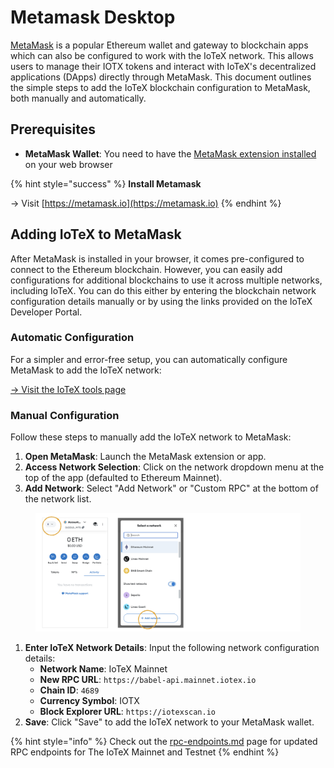 # Metamask Desktop

[MetaMask](https://metamask.io) is a popular Ethereum wallet and gateway to blockchain apps which can also be configured to work with the IoTeX network. This allows users to manage their IOTX tokens and interact with IoTeX's decentralized applications (DApps) directly through MetaMask. This document outlines the simple steps to add the IoTeX blockchain configuration to MetaMask, both manually and automatically.

## Prerequisites

* **MetaMask Wallet**: You need to have the [MetaMask extension installed](https://metamask.io/download/) on your web browser

{% hint style="success" %}
&#x20;**Install Metamask**

\-> Visit [https://metamask.io](https://metamask.io)
{% endhint %}

## Adding IoTeX to MetaMask

After MetaMask is installed in your browser, it comes pre-configured to connect to the Ethereum blockchain. However, you can easily add configurations for additional blockchains to use it across multiple networks, including IoTeX. You can do this either by entering the blockchain network configuration details manually or by using the links provided on the IoTeX Developer Portal.

### Automatic Configuration

For a simpler and error-free setup, you can automatically configure MetaMask to add the IoTeX network:

[-> Visit the IoTeX tools page](https://developers.iotex.io/dev-tools?tool=network-config)

### Manual Configuration

Follow these steps to manually add the IoTeX network to MetaMask:

1. **Open MetaMask**: Launch the MetaMask extension or app.
2. **Access Network Selection**: Click on the network dropdown menu at the top of the app (defaulted to Ethereum Mainnet).
3. **Add Network**: Select "Add Network" or "Custom RPC" at the bottom of the network list.

<figure><img src="../../../../.gitbook/assets/image (79).png" alt=""><figcaption></figcaption></figure>

1. **Enter IoTeX Network Details**: Input the following network configuration details:
   * **Network Name**: IoTeX Mainnet
   * **New RPC URL**: `https://babel-api.mainnet.iotex.io`
   * **Chain ID**: `4689`
   * **Currency Symbol**: IOTX
   * **Block Explorer URL**: `https://iotexscan.io`
2. **Save**: Click "Save" to add the IoTeX network to your MetaMask wallet.

{% hint style="info" %}
Check out the [rpc-endpoints.md](../../../../builders/web3-development/rpc-endpoints.md "mention") page for updated RPC endpoints for The IoTeX Mainnet and Testnet
{% endhint %}
